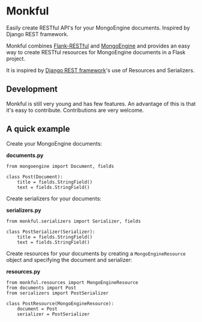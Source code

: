 # Monkful

Easily create RESTful API's for your MongoEngine documents. Inspired by Django
REST framework.

Monkful combines [Flank-RESTful](http://flask-restful.readthedocs.org/en/latest/)
and [MongoEngine](http://mongoengine.org/) and provides an easy way to create
RESTful resources for MongoEngine documents in a Flask project.

It is inspired by [Django REST framework](http://django-rest-framework.org/)'s
use of Resources and Serializers.

## Development

Monkful is still very young and has few features. An advantage of this is that
it's easy to contribute. Contributions are very welcome.

## A quick example

Create your MongoEngine documents:

**documents.py**

    from mongoengine import Document, fields

    class Post(Document):
        title = fields.StringField()
        text = fields.StringField()

Create serializers for your documents:

**serializers.py**

    from monkful.serializers import Serializer, fields

    class PostSerializer(Serializer):
        title = fields.StringField()
        text = fields.StringField()

Create resources for your documents by creating a `MongoEngineResource` object
and specifying the document and serializer:

**resources.py**

    from monkful.resources import MongoEngineResource
    from documents import Post
    from serializers import PostSerializer

    class PostResource(MongoEngineResource):
        document = Post
        serializer = PostSerializer
